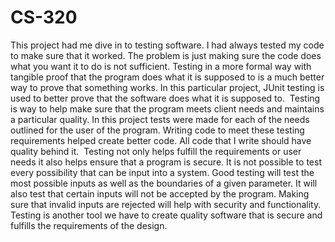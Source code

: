 # CS-320
This project had me dive in to testing software. I had always tested my code to make sure that it worked.
The problem is just making sure the code does what you want it to do is not sufficient.
Testing in a more formal way with tangible proof that the program does what it is supposed to is a much better way to prove that something works.
In this particular project, JUnit testing is used to better prove that the software does what it is supposed to.&nbsp;
Testing is way to help make sure that the program meets client needs and maintains a particular quality.
In this project tests were made for each of the needs outlined for the user of the program.
Writing code to meet these testing requirements helped create better code.
All code that I write should have quality behind it.&nbsp;
Testing not only helps fulfill the requirements or user needs it also helps ensure that a program is secure.
It is not possible to test every possibility that can be input into a system.
Good testing will test the most possible inputs as well as the boundaries of a given parameter.
It will also test that certain inputs will not be accepted by the program.
Making sure that invalid inputs are rejected will help with security and functionality.
Testing is another tool we have to create quality software that is secure and fulfills the requirements of the design.
